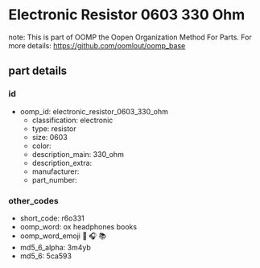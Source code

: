 # Electronic Resistor 0603 330 Ohm  

note: This is part of OOMP the Oopen Organization Method For Parts. For more details: https://github.com/oomlout/oomp_base

##  part details





### id
* oomp_id: electronic_resistor_0603_330_ohm
  * classification: electronic
  * type: resistor
  * size: 0603
  * color: 
  * description_main: 330_ohm
  * description_extra: 
  * manufacturer: 
  * part_number: 

### other_codes
* short_code: r6o331
* oomp_word: ox headphones books
* oomp_word_emoji :ox: :headphones: :books:
* md5_6_alpha: 3m4yb
* md5_6: 5ca593